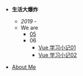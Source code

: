 
- **生活大爆炸**

  - *2019 -*
  - We are
    - [05](/insane/2019/5月小札.md)
    - 06
      - [Vue 学习小记01](/insane/2019/Vue学习小记01.md)
      - [Vue 学习小记02](/insane/2019/Vue学习小记02.md)

  

- [About Me](README.md)


